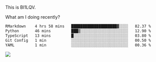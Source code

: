 This is BI1LQV.

What am I doing recently?

<!--START_SECTION:waka-->

```txt
RMarkdown    4 hrs 58 mins   ████████████████████▓░░░░   82.37 %
Python       46 mins         ███▒░░░░░░░░░░░░░░░░░░░░░   12.90 %
TypeScript   13 mins         █░░░░░░░░░░░░░░░░░░░░░░░░   03.80 %
Git Config   1 min           ░░░░░░░░░░░░░░░░░░░░░░░░░   00.50 %
YAML         1 min           ░░░░░░░░░░░░░░░░░░░░░░░░░   00.36 %
```

<!--END_SECTION:waka-->

<img src="https://github-readme-stats.vercel.app/api?username=bi1lqv&show_icons=true&count_private=true">
